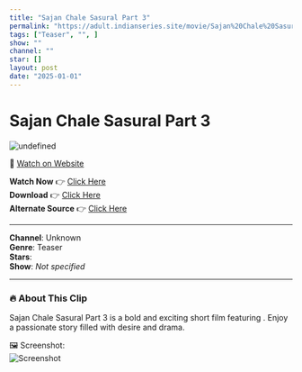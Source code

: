 ```yaml
---
title: "Sajan Chale Sasural Part 3"
permalink: "https://adult.indianseries.site/movie/Sajan%20Chale%20Sasural%20Part%203"
tags: ["Teaser", "", ]
show: ""
channel: ""
star: []
layout: post
date: "2025-01-01"
---
```


# Sajan Chale Sasural Part 3

![undefined](https://desisins.com/wp-content/uploads/2024/07/Ritu-Rai-Sajan-Chale-Sasural-Part-3-TellyPlay.com_.jpg)

🔗 [Watch on Website](https://adult.indianseries.site/movie/Sajan%20Chale%20Sasural%20Part%203)

**Watch Now** 👉 [Click Here](https://adult.indianseries.site/movie/Sajan%20Chale%20Sasural%20Part%203)  
**Download** 👉 [Click Here](https://adult.indianseries.site/movie/Sajan%20Chale%20Sasural%20Part%203)  
**Alternate Source** 👉 [Click Here](https://adult.indianseries.site/movie/Sajan%20Chale%20Sasural%20Part%203)

---

**Channel**: Unknown  
**Genre**: Teaser  
**Stars**:   
**Show**: *Not specified*

---

### 🔥 About This Clip

Sajan Chale Sasural Part 3 is a bold and exciting short film featuring . Enjoy a passionate story filled with desire and drama.
 
🖼️ Screenshot:  
![Screenshot](https://desisins.com/wp-content/uploads/2024/07/Ritu-Rai-Sajan-Chale-Sasural-Part-3-TellyPlay.com_.jpg)

